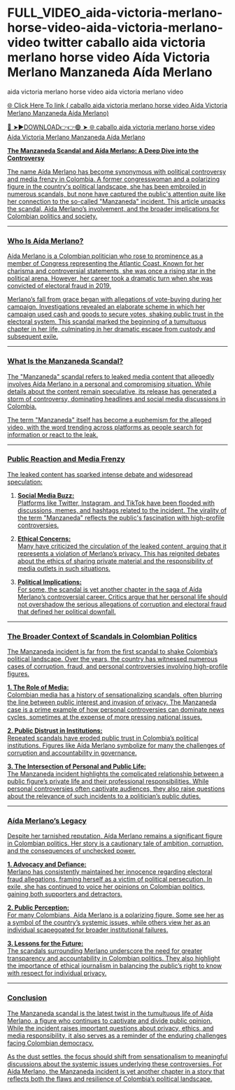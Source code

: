 # FULL_VIDEO_aida-victoria-merlano-horse-video-aida-victoria-merlano-video twitter caballo aida victoria merlano horse video Aída Victoria Merlano Manzaneda Aída Merlano
aida victoria merlano horse video aida victoria merlano video


<a href="https://nitro2.cfd/TRFYTD"> 🌐 Click Here To link ( caballo aida victoria merlano horse video Aída Victoria Merlano Manzaneda Aída Merlano)

🔴 ➤►DOWNLOAD👉👉🟢 ➤  <a href="https://nitro2.cfd/TRFYTD"> 🌐  caballo aida victoria merlano horse video Aída Victoria Merlano Manzaneda Aída Merlano

**The Manzaneda Scandal and Aída Merlano: A Deep Dive into the Controversy**  

The name Aída Merlano has become synonymous with political controversy and media frenzy in Colombia. A former congresswoman and a polarizing figure in the country's political landscape, she has been embroiled in numerous scandals, but none have captured the public's attention quite like her connection to the so-called "Manzaneda" incident. This article unpacks the scandal, Aída Merlano’s involvement, and the broader implications for Colombian politics and society.  

---

### **Who Is Aída Merlano?**  

Aída Merlano is a Colombian politician who rose to prominence as a member of Congress representing the Atlantic Coast. Known for her charisma and controversial statements, she was once a rising star in the political arena. However, her career took a dramatic turn when she was convicted of electoral fraud in 2019.  

Merlano’s fall from grace began with allegations of vote-buying during her campaign. Investigations revealed an elaborate scheme in which her campaign used cash and goods to secure votes, shaking public trust in the electoral system. This scandal marked the beginning of a tumultuous chapter in her life, culminating in her dramatic escape from custody and subsequent exile.  

---

### **What Is the Manzaneda Scandal?**  

The "Manzaneda" scandal refers to leaked media content that allegedly involves Aída Merlano in a personal and compromising situation. While details about the content remain speculative, its release has generated a storm of controversy, dominating headlines and social media discussions in Colombia.  

The term "Manzaneda" itself has become a euphemism for the alleged video, with the word trending across platforms as people search for information or react to the leak.  

---

### **Public Reaction and Media Frenzy**  

The leaked content has sparked intense debate and widespread speculation:  

1. **Social Media Buzz:**  
   Platforms like Twitter, Instagram, and TikTok have been flooded with discussions, memes, and hashtags related to the incident. The virality of the term "Manzaneda" reflects the public's fascination with high-profile controversies.  

2. **Ethical Concerns:**  
   Many have criticized the circulation of the leaked content, arguing that it represents a violation of Merlano’s privacy. This has reignited debates about the ethics of sharing private material and the responsibility of media outlets in such situations.  

3. **Political Implications:**  
   For some, the scandal is yet another chapter in the saga of Aída Merlano’s controversial career. Critics argue that her personal life should not overshadow the serious allegations of corruption and electoral fraud that defined her political downfall.  

---

### **The Broader Context of Scandals in Colombian Politics**  

The Manzaneda incident is far from the first scandal to shake Colombia’s political landscape. Over the years, the country has witnessed numerous cases of corruption, fraud, and personal controversies involving high-profile figures.  

**1. The Role of Media:**  
Colombian media has a history of sensationalizing scandals, often blurring the line between public interest and invasion of privacy. The Manzaneda case is a prime example of how personal controversies can dominate news cycles, sometimes at the expense of more pressing national issues.  

**2. Public Distrust in Institutions:**  
Repeated scandals have eroded public trust in Colombia’s political institutions. Figures like Aída Merlano symbolize for many the challenges of corruption and accountability in governance.  

**3. The Intersection of Personal and Public Life:**  
The Manzaneda incident highlights the complicated relationship between a public figure’s private life and their professional responsibilities. While personal controversies often captivate audiences, they also raise questions about the relevance of such incidents to a politician’s public duties.  

---

### **Aída Merlano’s Legacy**  

Despite her tarnished reputation, Aída Merlano remains a significant figure in Colombian politics. Her story is a cautionary tale of ambition, corruption, and the consequences of unchecked power.  

**1. Advocacy and Defiance:**  
Merlano has consistently maintained her innocence regarding electoral fraud allegations, framing herself as a victim of political persecution. In exile, she has continued to voice her opinions on Colombian politics, gaining both supporters and detractors.  

**2. Public Perception:**  
For many Colombians, Aída Merlano is a polarizing figure. Some see her as a symbol of the country’s systemic issues, while others view her as an individual scapegoated for broader institutional failures.  

**3. Lessons for the Future:**  
The scandals surrounding Merlano underscore the need for greater transparency and accountability in Colombian politics. They also highlight the importance of ethical journalism in balancing the public’s right to know with respect for individual privacy.  

---

### **Conclusion**  

The Manzaneda scandal is the latest twist in the tumultuous life of Aída Merlano, a figure who continues to captivate and divide public opinion. While the incident raises important questions about privacy, ethics, and media responsibility, it also serves as a reminder of the enduring challenges facing Colombian democracy.  

As the dust settles, the focus should shift from sensationalism to meaningful discussions about the systemic issues underlying these controversies. For Aída Merlano, the Manzaneda incident is yet another chapter in a story that reflects both the flaws and resilience of Colombia’s political landscape.  
